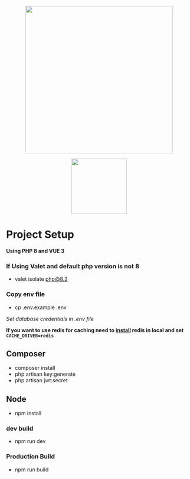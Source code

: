 <p align="center"><a href="https://laravel.com" target="_blank">
<img src="https://raw.githubusercontent.com/laravel/art/master/logo-lockup/5%20SVG/2%20CMYK/1%20Full%20Color/laravel-logolockup-cmyk-red.svg" width="400">
</a>
</p>
<p align="center">
<a href="https://vuejs.org/" target="_blank">
    <img src="https://www.cdnlogo.com/logos/v/92/vue-js.svg" width="150"></a>
</p>

# Project Setup

**Using PHP 8 and VUE 3**

### If Using Valet and default php version is not 8

- valet isolate php@8.2

### Copy env file

- cp .env.example .env

*Set database credentials in .env file*

**If you want to use redis for caching need to [install](https://redis.io/docs/getting-started/installation/) redis in
local and set `CACHE_DRIVER=redis`**

## Composer

- composer install
- php artisan key:generate
- php artisan jwt:secret

## Node

- npm install

### dev build

- npm run dev

### Production Build

- npm run build
